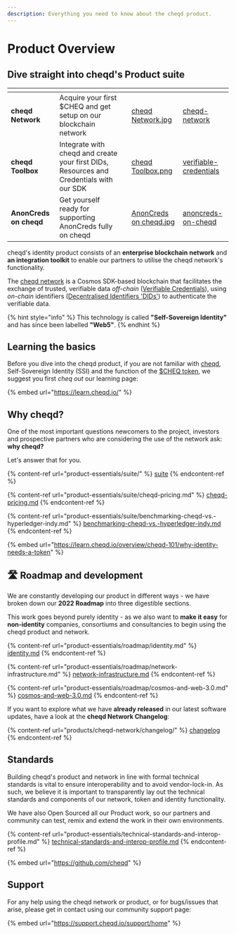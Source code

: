 ```yaml
---
description: Everything you need to know about the cheqd product.
---
```


# Product Overview

## Dive straight into cheqd's Product suite

<table data-view="cards"><thead><tr><th></th><th></th><th></th><th data-hidden data-card-cover data-type="files"></th><th data-hidden data-card-target data-type="content-ref"></th></tr></thead><tbody><tr><td><strong>cheqd Network</strong></td><td>Acquire your first $CHEQ and get setup on our blockchain network</td><td></td><td><a href=".gitbook/assets/cheqd Network.jpg">cheqd Network.jpg</a></td><td><a href="products/cheqd-network/">cheqd-network</a></td></tr><tr><td><strong>cheqd Toolbox</strong></td><td>Integrate with cheqd and create your first DIDs, Resources and Credentials with our SDK</td><td></td><td><a href=".gitbook/assets/cheqd Toolbox.png">cheqd Toolbox.png</a></td><td><a href="products/verifiable-credentials/">verifiable-credentials</a></td></tr><tr><td><strong>AnonCreds on cheqd</strong></td><td>Get yourself ready for supporting AnonCreds fully on cheqd</td><td></td><td><a href=".gitbook/assets/AnonCreds on cheqd.jpg">AnonCreds on cheqd.jpg</a></td><td><a href="products/verifiable-credentials/anoncreds-on-cheqd/">anoncreds-on-cheqd</a></td></tr></tbody></table>

cheqd's identity product consists of an **enterprise blockchain** **network** and **an integration toolkit** to enable our partners to utilise the cheqd network's functionality.

The [cheqd network](https://explorer.cheqd.io/) is a Cosmos SDK-based blockchain that facilitates the exchange of trusted, verifiable data _off-chain_ ([Verifiable Credentials](https://www.w3.org/TR/vc-data-model/)), using _on-chain_ identifiers ([Decentralised Identifiers 'DIDs'](https://www.w3.org/TR/did-core/)) to authenticate the verifiable data.&#x20;

{% hint style="info" %}
This technology is called **"Self-Sovereign Identity"** and has since been labelled **"Web5"**.
{% endhint %}

## Learning the basics

Before you dive into the cheqd product, if you are not familiar with [cheqd](https://www.cheqd.io/), Self-Sovereign Identity (SSI) and the function of the [$CHEQ token](https://learn.cheqd.io/overview/introduction-to-usdcheq), we suggest you first _cheq out_ our learning page:

{% embed url="https://learn.cheqd.io/" %}

## Why cheqd?

One of the most important questions newcomers to the project, investors and prospective partners who are considering the use of the network ask: **why cheqd?**

Let's answer that for you.

{% content-ref url="product-essentials/suite/" %}
[suite](product-essentials/suite/)
{% endcontent-ref %}

{% content-ref url="product-essentials/suite/cheqd-pricing.md" %}
[cheqd-pricing.md](product-essentials/suite/cheqd-pricing.md)
{% endcontent-ref %}

{% content-ref url="product-essentials/suite/benchmarking-cheqd-vs.-hyperledger-indy.md" %}
[benchmarking-cheqd-vs.-hyperledger-indy.md](product-essentials/suite/benchmarking-cheqd-vs.-hyperledger-indy.md)
{% endcontent-ref %}

{% embed url="https://learn.cheqd.io/overview/cheqd-101/why-identity-needs-a-token" %}

## :motorway: Roadmap and development

We are constantly developing our product in different ways - we have broken down our **2022 Roadmap** into three digestible sections.

This work goes beyond purely identity - as we also want to **make it easy** for **non-identity** companies, consortiums and consultancies to begin using the cheqd product and network.

{% content-ref url="product-essentials/roadmap/identity.md" %}
[identity.md](product-essentials/roadmap/identity.md)
{% endcontent-ref %}

{% content-ref url="product-essentials/roadmap/network-infrastructure.md" %}
[network-infrastructure.md](product-essentials/roadmap/network-infrastructure.md)
{% endcontent-ref %}

{% content-ref url="product-essentials/roadmap/cosmos-and-web-3.0.md" %}
[cosmos-and-web-3.0.md](product-essentials/roadmap/cosmos-and-web-3.0.md)
{% endcontent-ref %}

If you want to explore what we have **already released** in our latest software updates, have a look at the **cheqd Network Changelog**:

{% content-ref url="products/cheqd-network/changelog/" %}
[changelog](products/cheqd-network/changelog/)
{% endcontent-ref %}

## Standards

Building cheqd's product and network in line with formal technical standards is vital to ensure interoperability and to avoid vendor-lock-in. As such, we believe it is important to transparently lay out the technical standards and components of our network, token and identity functionality.

We have also Open Sourced all our Product work, so our partners and community can test, remix and extend the work in their own environments.

{% content-ref url="product-essentials/technical-standards-and-interop-profile.md" %}
[technical-standards-and-interop-profile.md](product-essentials/technical-standards-and-interop-profile.md)
{% endcontent-ref %}

{% embed url="https://github.com/cheqd" %}

## Support

For any help using the cheqd network or product, or for bugs/issues that arise, please get in contact using our community support page:

{% embed url="https://support.cheqd.io/support/home" %}
